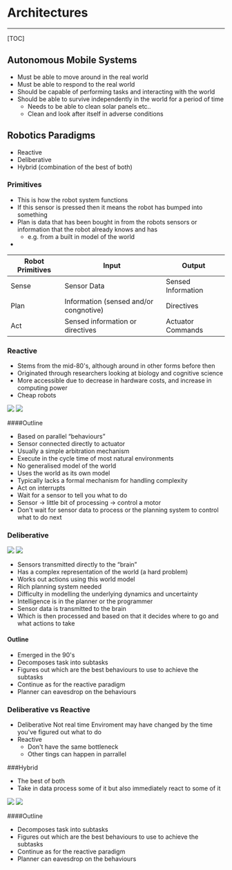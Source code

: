 # Architectures

----

[TOC]

## Autonomous Mobile Systems

* Must be able to move around in the real world 
* Must be able to respond to the real world 
* Should be capable of performing tasks and interacting with the world 
* Should be able to survive independently in the world for a period of time
  * Needs to be able to clean solar panels etc..
  * Clean and look after itself in adverse conditions



## Robotics Paradigms

* Reactive
* Deliberative
* Hybrid (combination of the best of both)

### Primitives

* This is how the robot system functions
* If this sensor is pressed then it means the robot has bumped into something
* Plan is data that has been bought in from the robots sensors or information that the robot already knows and has
  * e.g. from a built in model of the world
* 

| Robot Primitives | Input                                  | Output             |
| ---------------- | -------------------------------------- | ------------------ |
| Sense            | Sensor Data                            | Sensed Information |
| Plan             | Information (sensed and/or congnotive) | Directives         |
| Act              | Sensed information or directives       | Actuator Commands  |



### Reactive

* Stems from the mid-80's, although around in other forms before then 
* Originated through researchers looking at biology and cognitive science 
* More accessible due to decrease in hardware costs, and increase in computing power 
* Cheap robots

![](https://images.charlie.to/19-07-00-26-05-18.png)
![](https://images.charlie.to/19-07-13-26-05-18.png)

####Outline
* Based on parallel “behaviours”
* Sensor connected directly to actuator
* Usually a simple arbitration mechanism
* Execute in the cycle time of most natural environments
* No generalised model of the world
* Uses the world as its own model
* Typically lacks a formal mechanism for handling complexity
* Act on interrupts
* Wait for a sensor to tell you what to do 
* Sensor -> little bit of processing -> control a motor
* Don't wait for sensor data to process or the planning system to control what to do next



### Deliberative

![](https://images.charlie.to/19-09-13-26-05-18.png)
![](https://images.charlie.to/19-16-53-26-05-18.png)

* Sensors transmitted directly to the “brain”
* Has a complex representation of the world (a hard
  problem)
* Works out actions using this world model
* Rich planning system needed
* Difficulty in modelling the underlying dynamics and
  uncertainty
* Intelligence is in the planner or the programmer
* Sensor data is transmitted to the brain 
* Which is then processed and based on that it decides where to go and what actions to take

#### Outline

* Emerged in the 90's 
* Decomposes task into subtasks 
* Figures out which are the best behaviours to use to achieve the subtasks 
* Continue as for the reactive paradigm 
* Planner can eavesdrop on the behaviours

### Deliberative vs Reactive

* Deliberative
	 	Not real time 
	 	Enviroment may have changed by the time you've figured out what to do
* Reactive
	* Don't have the same bottleneck
	* Other tings can happen in parrallel 

###Hybrid

* The best of both
* Take in data process some of it but also immediately react to some of it

![](https://images.charlie.to/19-29-44-26-05-18.png)
![](https://images.charlie.to/19-30-16-26-05-18.png)

####Outline

* Decomposes task into subtasks
* Figures out which are the best behaviours to use to achieve the subtasks
* Continue as for the reactive paradigm
* Planner can eavesdrop on the behaviours

